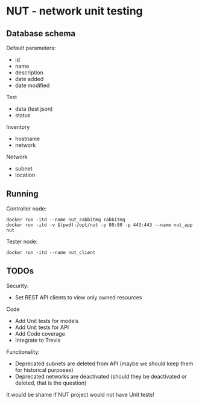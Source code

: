 # NUT - network unit testing

## Database schema

Default parameters:
- id
- name
- description
- date added 
- date modified


Test
- data (test json)
- status

Inventory
- hostname
- network

Network
- subnet
- location



## Running
Controller node:
```
docker run -itd --name nut_rabbitmq rabbitmq
docker run -itd -v $(pwd):/opt/nut -p 80:80 -p 443:443 --name nut_app nut
```

Tester node:
```
docker run -itd --name nut_client
```

## TODOs
Security:
- Set REST API clients to view only owned resources

Code
- Add Unit tests for models
- Add Unit tests for API
- Add Code coverage
- Integrate to Trevis

Functionality:
- Deprecated subnets are deleted from API (maybe we should keep them for historical purposes)
- Deprecated networks are deactivated (should they be deactivated or deleted, that is the question)

It would be shame if NUT project would not have Unit tests!
